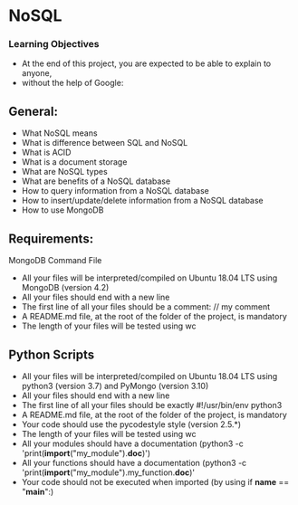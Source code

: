 # NoSQL
### Learning Objectives
* At the end of this project, you are expected to be able to explain to anyone, 
* without the help of Google:
## General:
* What NoSQL means
* What is difference between SQL and NoSQL 
* What is ACID 
* What is a document storage 
* What are NoSQL types 
* What are benefits of a NoSQL database 
* How to query information from a NoSQL database 
* How to insert/update/delete information from a NoSQL database 
* How to use MongoDB

## Requirements:
MongoDB Command File
* All your files will be interpreted/compiled on Ubuntu 18.04 LTS using MongoDB (version 4.2)
* All your files should end with a new line
* The first line of all your files should be a comment: // my comment 
* A README.md file, at the root of the folder of the project, is mandatory 
* The length of your files will be tested using wc

## Python Scripts
* All your files will be interpreted/compiled on Ubuntu 18.04 LTS using python3 (version 3.7) and PyMongo (version 3.10)
* All your files should end with a new line
* The first line of all your files should be exactly #!/usr/bin/env python3
* A README.md file, at the root of the folder of the project, is mandatory
* Your code should use the pycodestyle style (version 2.5.*)
* The length of your files will be tested using wc
* All your modules should have a documentation (python3 -c 'print(__import__("my_module").__doc__)')
* All your functions should have a documentation (python3 -c 'print(__import__("my_module").my_function.__doc__)'
* Your code should not be executed when imported (by using if __name__ == "__main__":)
